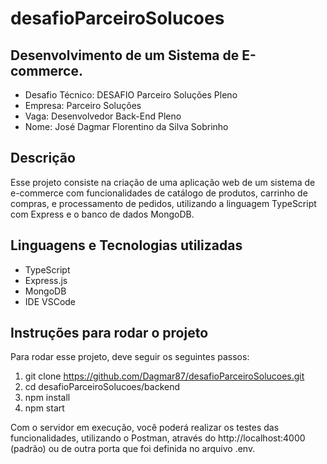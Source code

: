 # desafioParceiroSolucoes
## Desenvolvimento de um Sistema de E-commerce.

- Desafio Técnico: DESAFIO Parceiro Soluções Pleno
- Empresa: Parceiro Soluções
- Vaga: Desenvolvedor Back-End Pleno
- Nome: José Dagmar Florentino da Silva Sobrinho

## Descrição

Esse projeto consiste na criação de uma aplicação web de um sistema de e-commerce com funcionalidades de catálogo de produtos, carrinho de compras, e processamento de pedidos, utilizando a linguagem TypeScript com Express e o banco de dados MongoDB.

## Linguagens e Tecnologias utilizadas

- TypeScript
- Express.js
- MongoDB
- IDE VSCode

## Instruções para rodar o projeto

Para rodar esse projeto, deve seguir os seguintes passos:

1. git clone https://github.com/Dagmar87/desafioParceiroSolucoes.git
2. cd desafioParceiroSolucoes/backend
3. npm install
4. npm start

Com o servidor em execução, você poderá realizar os testes das funcionalidades, utilizando o Postman, através do http://localhost:4000 (padrão) ou de outra porta que foi definida no arquivo .env.
